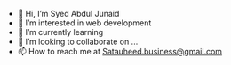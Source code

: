 - 👋 Hi, I’m Syed Abdul Junaid
- 👀 I’m interested in web development 
- 🌱 I’m currently learning 
- 💞️ I’m looking to collaborate on ...
- 📫 How to reach me at Satauheed.business@gmail.com 

<!---
Ssaj123/Ssaj123 is a ✨ special ✨ repository because its `README.md` (this file) appears on your GitHub profile.
You can click the Preview link to take a look at your changes.
--->
